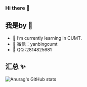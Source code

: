 ### Hi there 👋

<!--
**yanbingzn/yanbingzn** is a ✨ _special_ ✨ repository because its `README.md` (this file) appears on your GitHub profile.

Here are some ideas to get you started:

- 🔭 I’m currently working on ...
- 🌱 I’m currently learning ...
- 👯 I’m looking to collaborate on ...
- 🤔 I’m looking for help with ...
- 💬 Ask me about ...
- 📫 How to reach me: ...
- 😄 Pronouns: ...
- ⚡ Fun fact: ...
-->


## 我是by  🧊
- 🌱 I’m currently learning in CUMT.
- 💬 微信：yanbingcumt
- 👬 QQ :2814825681

## 汇总 ✨
![Anurag's GitHub stats](https://github-readme-stats.vercel.app/api?username=yanbingzn&show_icons=true&theme=tokyonight)

